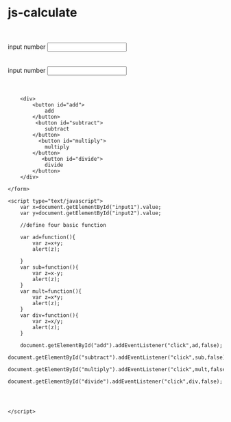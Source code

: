 js-calculate
============
<!DOCTYPE html>
<head>
    <title>calculator tesssssst</title>
   
</head>
<body>
    <form>
        <div>
            <br></br>
            <label for="input1">input number</label>
            <input type="number"  id="input1"/>
        </div>
        <br></br>
        <div>
            <label for="input2">input number</label>
            <input type="number"  id="input2"/>
        </div>
        <br></br>
    
        <div>
            <button id="add">
                add
            </button>
             <button id="subtract">
                subtract
            </button>
              <button id="multiply">
                multiply
            </button>
               <button id="divide">
                divide
            </button>
        </div>
        
    </form>
    
    <script type="text/javascript">
        var x=document.getElementById("input1").value;
        var y=document.getElementById("input2").value;
        
        //define four basic function
       
        var ad=function(){
            var z=x+y;
            alert(z);
            
        }
        var sub=function(){
            var z=x-y;
            alert(z);
        }
        var mult=function(){
            var z=x*y;
            alert(z);
        }
        var div=function(){
            var z=x/y;
            alert(z);
        }
        
        document.getElementById("add").addEventListener("click",ad,false);
        document.getElementById("subtract").addEventListener("click",sub,false);
        document.getElementById("multiply").addEventListener("click",mult,false);
        document.getElementById("divide").addEventListener("click",div,false);
    
       
       
          
    </script>
</body>
</html>
